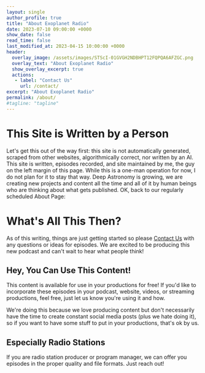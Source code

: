 ```yaml
---
layout: single
author_profile: true
title: "About Exoplanet Radio"
date: 2023-07-10 09:00:00 +0000
show_date: false
read_time: false
last_modified_at: 2023-04-15 10:00:00 +0000
header:
  overlay_image: /assets/images/STScI-01GVGH2NDBHPT12FQPQA6AFZGC.png
  overlay_text: "About Exoplanet Radio"
  show_overlay_excerpt: true
  actions:
   - label: "Contact Us"
     url: /contact/
excerpt: "About Exoplanet Radio"
permalink: /about/
#tagline: "tagline"
---
```

# This Site is Written by a Person

Let's get this out of the way first: this site is not automatically generated, scraped from other websites, algorithmically correct, nor written by an AI.  This site is written, episodes recorded, and site maintained by me, the guy on the left margin of this page.  While this is a one-man operation for now, I do not plan for it to stay that way.  Deep Astronomy is growing, we are creating new projects and content all the time and all of it by human beings who are thinking about what gets published.  OK, back to our regularly scheduled About Page:

# What's All This Then?

As of this writing, things are just getting started so please [Contact Us](/contact/) with any questions or ideas for episodes.  We are excited to be producing this new podcast and can't wait to hear what people think!

## Hey, You Can Use This Content!

This content is available for use in your productions for free!  If you'd like to incorporate these episodes in your podcast, website, videos, or streaming productions, feel free, just let us know you're using it and how.

We're doing this because we love producing content but don't necessarily have the time to create constant social media posts (plus we hate doing it), so if you want to have some stuff to put in your productions, that's ok by us.

## Especially Radio Stations

If you are radio station producer or program manager, we can offer you episodes in the proper quality and file formats.  Just reach out!

